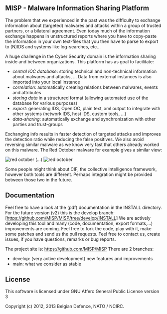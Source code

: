 MISP - Malware Information Sharing Platform
--------------------------------------------
The problem that we experienced in the past was the difficulty to exchange information about (targeted) malwares and attacks within a group of trusted partners, or a bilateral agreement.
Even today much of the information exchange happens in unstructured reports where you have to copy-paste the information in your own text-files that you then have to parse to export to (N)IDS and systems like log-searches, etc...

A huge challenge in the Cyber Security domain is the information sharing inside and between organizations. 
This platform has as goal to facilitate:
- *central IOC database*: storing technical and non-technical information about malwares and attacks, ... Data from external instances is also imported into your local instance
- *correlation*: automatically creating relations between malwares, events and attributes
- *storing data* in a structured format (allowing automated use of the database for various purposes)
- *export*: generating IDS, OpenIOC, plain text, xml output to integrate with other systems (network IDS, host IDS, custom tools, …)
- *data-sharing*: automatically exchange and synchronization with other parties and trust-groups

Exchanging info results in faster detection of targeted attacks and improves the detection ratio while reducing the false positives. We also avoid reversing similar malware as we know very fast that others already worked on this malware.
The Red October malware for example gives a similar view:

![red october](http://4.bp.blogspot.com/-4Ibff5fC_6A/UXuFKbJk61I/AAAAAAAAAmw/7k_fNAqGNWk/s640/red-1.png)
(...)
![red october](http://1.bp.blogspot.com/-_0xRAfWouQc/UXuFKhd6bII/AAAAAAAAAm0/zTWcdvcYHjA/s640/red-2.png)


Some people might think about CIF, the collective intelligence framework, however both tools are different. Perhaps integration might be provided between those two in the future.

Documentation
-------------
Feel free to have a look at the (pdf) documentation in the INSTALL directory.
For the future version (v2) this is the develop branch: [https://github.com/MISP/MISP/tree/develop/INSTALL]
We are actively developing this tool and many (code, documentation, export formats,...) improvements are coming.
Feel free to fork the code, play with it, make some patches and send us the pull requests.
Feel free to contact us, create issues, if you have questions, remarks or bug reports.

The project site is: https://github.com/MISP/MISP
There are 2 branches: 
- develop: (very active development) new features and improvements
- main: what we consider as stable

License
-------

This software is licensed under GNU Affero General Public License version 3

Copyright (c) 2012, 2013 Belgian Defence, NATO / NCIRC.

